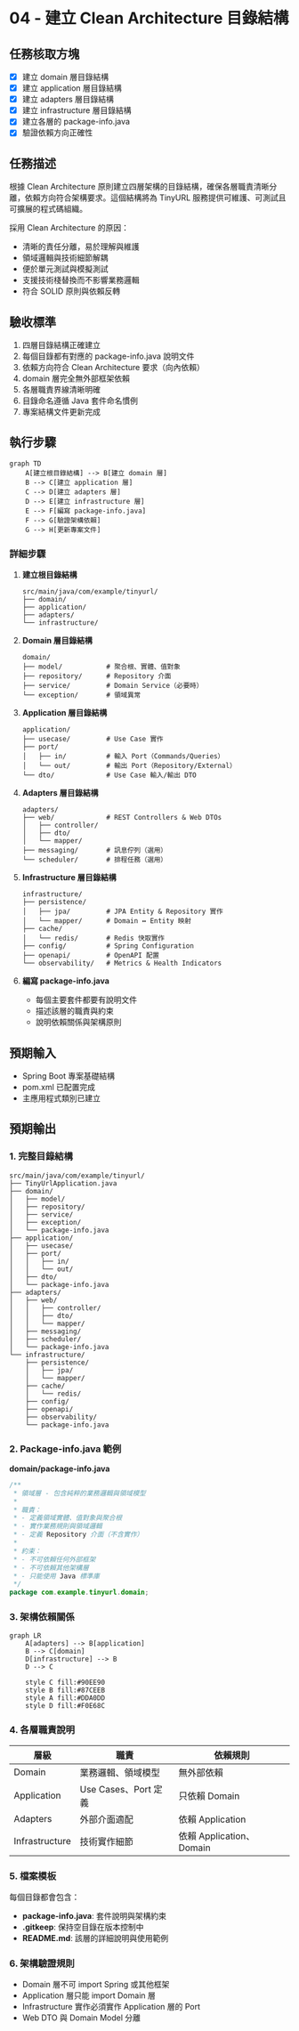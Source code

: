 # 04 - 建立 Clean Architecture 目錄結構

## 任務核取方塊
- [x] 建立 domain 層目錄結構
- [x] 建立 application 層目錄結構
- [x] 建立 adapters 層目錄結構
- [x] 建立 infrastructure 層目錄結構
- [x] 建立各層的 package-info.java
- [x] 驗證依賴方向正確性

## 任務描述

根據 Clean Architecture 原則建立四層架構的目錄結構，確保各層職責清晰分離，依賴方向符合架構要求。這個結構將為 TinyURL 服務提供可維護、可測試且可擴展的程式碼組織。

採用 Clean Architecture 的原因：
- 清晰的責任分離，易於理解與維護
- 領域邏輯與技術細節解耦
- 便於單元測試與模擬測試
- 支援技術棧替換而不影響業務邏輯
- 符合 SOLID 原則與依賴反轉

## 驗收標準

1. 四層目錄結構正確建立
2. 每個目錄都有對應的 package-info.java 說明文件
3. 依賴方向符合 Clean Architecture 要求（向內依賴）
4. domain 層完全無外部框架依賴
5. 各層職責界線清晰明確
6. 目錄命名遵循 Java 套件命名慣例
7. 專案結構文件更新完成

## 執行步驟

```mermaid
graph TD
    A[建立根目錄結構] --> B[建立 domain 層]
    B --> C[建立 application 層]
    C --> D[建立 adapters 層]
    D --> E[建立 infrastructure 層]
    E --> F[編寫 package-info.java]
    F --> G[驗證架構依賴]
    G --> H[更新專案文件]
```

### 詳細步驟

1. **建立根目錄結構**
   ```
   src/main/java/com/example/tinyurl/
   ├── domain/
   ├── application/
   ├── adapters/
   └── infrastructure/
   ```

2. **Domain 層目錄結構**
   ```
   domain/
   ├── model/           # 聚合根、實體、值對象
   ├── repository/      # Repository 介面
   ├── service/         # Domain Service（必要時）
   └── exception/       # 領域異常
   ```

3. **Application 層目錄結構**
   ```
   application/
   ├── usecase/         # Use Case 實作
   ├── port/
   │   ├── in/          # 輸入 Port（Commands/Queries）
   │   └── out/         # 輸出 Port（Repository/External）
   └── dto/             # Use Case 輸入/輸出 DTO
   ```

4. **Adapters 層目錄結構**
   ```
   adapters/
   ├── web/             # REST Controllers & Web DTOs
   │   ├── controller/
   │   ├── dto/
   │   └── mapper/
   ├── messaging/       # 訊息佇列（選用）
   └── scheduler/       # 排程任務（選用）
   ```

5. **Infrastructure 層目錄結構**
   ```
   infrastructure/
   ├── persistence/
   │   ├── jpa/         # JPA Entity & Repository 實作
   │   └── mapper/      # Domain ↔ Entity 映射
   ├── cache/
   │   └── redis/       # Redis 快取實作
   ├── config/          # Spring Configuration
   ├── openapi/         # OpenAPI 配置
   └── observability/   # Metrics & Health Indicators
   ```

6. **編寫 package-info.java**
   - 每個主要套件都要有說明文件
   - 描述該層的職責與約束
   - 說明依賴關係與架構原則

## 預期輸入

- Spring Boot 專案基礎結構
- pom.xml 已配置完成
- 主應用程式類別已建立

## 預期輸出

### 1. 完整目錄結構

```
src/main/java/com/example/tinyurl/
├── TinyUrlApplication.java
├── domain/
│   ├── model/
│   ├── repository/
│   ├── service/
│   ├── exception/
│   └── package-info.java
├── application/
│   ├── usecase/
│   ├── port/
│   │   ├── in/
│   │   └── out/
│   ├── dto/
│   └── package-info.java
├── adapters/
│   ├── web/
│   │   ├── controller/
│   │   ├── dto/
│   │   └── mapper/
│   ├── messaging/
│   ├── scheduler/
│   └── package-info.java
└── infrastructure/
    ├── persistence/
    │   ├── jpa/
    │   └── mapper/
    ├── cache/
    │   └── redis/
    ├── config/
    ├── openapi/
    ├── observability/
    └── package-info.java
```

### 2. Package-info.java 範例

**domain/package-info.java**
```java
/**
 * 領域層 - 包含純粹的業務邏輯與領域模型
 *
 * 職責：
 * - 定義領域實體、值對象與聚合根
 * - 實作業務規則與領域邏輯
 * - 定義 Repository 介面（不含實作）
 *
 * 約束：
 * - 不可依賴任何外部框架
 * - 不可依賴其他架構層
 * - 只能使用 Java 標準庫
 */
package com.example.tinyurl.domain;
```

### 3. 架構依賴關係

```mermaid
graph LR
    A[adapters] --> B[application]
    B --> C[domain]
    D[infrastructure] --> B
    D --> C

    style C fill:#90EE90
    style B fill:#87CEEB
    style A fill:#DDA0DD
    style D fill:#F0E68C
```

### 4. 各層職責說明

| 層級           | 職責                 | 依賴規則                 |
| -------------- | -------------------- | ------------------------ |
| Domain         | 業務邏輯、領域模型   | 無外部依賴               |
| Application    | Use Cases、Port 定義 | 只依賴 Domain            |
| Adapters       | 外部介面適配         | 依賴 Application         |
| Infrastructure | 技術實作細節         | 依賴 Application、Domain |

### 5. 檔案模板

每個目錄都會包含：
- **package-info.java**: 套件說明與架構約束
- **.gitkeep**: 保持空目錄在版本控制中
- **README.md**: 該層的詳細說明與使用範例

### 6. 架構驗證規則

- Domain 層不可 import Spring 或其他框架
- Application 層只能 import Domain 層
- Infrastructure 實作必須實作 Application 層的 Port
- Web DTO 與 Domain Model 分離
